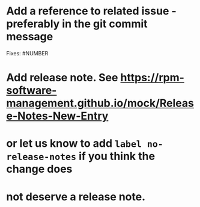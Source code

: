 
# Add a reference to related issue - preferably in the git commit message
Fixes: #NUMBER

# Add release note. See https://rpm-software-management.github.io/mock/Release-Notes-New-Entry
# or let us know to add `label no-release-notes` if you think the change does
# not deserve a release note.
